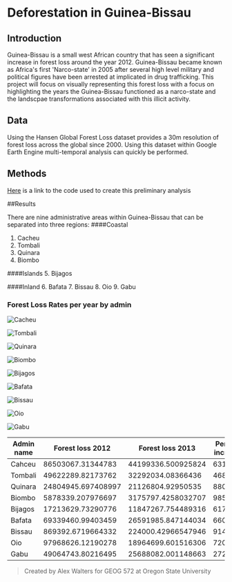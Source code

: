 # Deforestation in Guinea-Bissau

## Introduction
Guinea-Bissau is a small west African country that has seen a significant increase in forest loss around the year 2012. 
Guinea-Bissau became known as Africa's first 'Narco-state' in 2005 after several high level military and political figures have
been arrested at implicated in drug trafficking. This project will focus on visually representing this forest loss with a 
focus on highlighting the years the Guinea-Bissau functioned as a narco-state and the landscpae transformations associated with
this illicit activity.

## Data
Using the Hansen Global Forest Loss dataset provides a 30m resolution of forest loss across the global since 2000. Using this 
dataset within Google Earth Engine multi-temporal analysis can quickly be performed. 

## Methods

[Here](https://code.earthengine.google.com/4e5dc5ac9be55b813aae3ac6ee2dfc4b) is a link to the code used to create this preliminary analysis  

##Results

There are nine administrative areas within Guinea-Bissau that can be separated into three regions:
####Coastal  
1. Cacheu
2. Tombali
3. Quinara
4. Biombo

####Islands
5. Bijagos

####Inland
6. Bafata
7. Bissau
8. Oio
9. Gabu

### Forest Loss Rates per year by admin
![Cacheu](images/Cacheu.jpg) 

![Tombali](images/Tombali.JPG)

![Quinara](images/Quinara.JPG)

![Biombo](images/Biombo.JPG)

![Bijagos](images/Bijagos.jpg)

![Bafata](images/Bafata.JPG)

![Bissau](images/Bissau.JPG)

![Oio](images/Oio.JPG)

![Gabu](images/Gabu.JPG)

Admin name | Forest loss 2012 | Forest loss 2013 | Percent increase 
-----------|--------------|-------------|---------------
Cahceu|86503067.31344783|44199336.500925824|631.41%
Tombali|49622289.82173762|32292034.08366436|468.13%
Quinara|24804945.697408997|21126804.92950535|880.74%
Biombo|5878339.207976697|3175797.4258032707|985.68%
Bijagos|17213629.73290776|11847267.754489316|617.24%
Bafata|69339460.99403459|26591985.847144034|660.38%
Bissau|869392.6719664332|224000.42966547946|914.28%
Oio|97968626.12190278|18964699.601516306|720.36%
Gabu|49064743.80216495|25688082.001148663|272.58%

>Created by Alex Walters for GEOG 572 at Oregon State University
